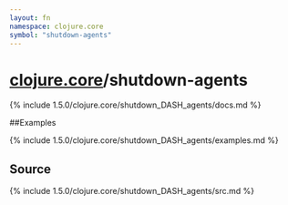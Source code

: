 ```yaml
---
layout: fn
namespace: clojure.core
symbol: "shutdown-agents"
---
```


# [clojure.core](../)/shutdown-agents

{% include 1.5.0/clojure.core/shutdown_DASH_agents/docs.md %}

##Examples

{% include 1.5.0/clojure.core/shutdown_DASH_agents/examples.md %}
## Source
{% include 1.5.0/clojure.core/shutdown_DASH_agents/src.md %}

